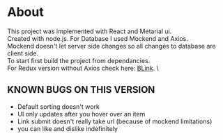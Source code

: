 # About
This project was implemented with React and Metarial ui. \
Created with node.js. For Database I used Mockend and Axios. \
Mockend doesn't let server side changes so all changes to database are client side. \
To start first build the project from dependancies. \
For Redux version without Axios check here: [BLink](https://github.com/kaanyillmazz/BLink). \


## KNOWN BUGS ON THIS VERSION
- Default sorting doesn't work
- UI only updates after you hover over an item
- Link submit doesn't really take url (because of mockend limitations)
- you can like and dislike indefinitely
